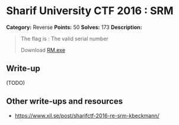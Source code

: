 # Sharif University CTF 2016 : SRM

**Category:** Reverse
**Points:** 50
**Solves:** 173
**Description:**

> The flag is : The valid serial number
> 
> Download [RM.exe](./RM.exe)


## Write-up

(TODO)

## Other write-ups and resources

* <https://www.xil.se/post/sharifctf-2016-re-srm-kbeckmann/>
